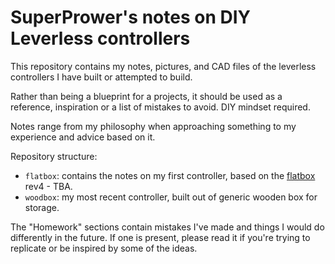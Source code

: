 # SuperPrower's notes on DIY Leverless controllers

This repository contains my notes, pictures, and CAD files of the leverless controllers I have built or attempted to build.

Rather than being a blueprint for a projects, it should be used as a reference, inspiration or a list of mistakes to avoid. DIY mindset required.

Notes range from my philosophy when approaching something to my experience and advice based on it.

Repository structure:
- `flatbox`: contains the notes on my first controller, based on the [flatbox](https://github.com/jfedor2/flatbox) rev4 - TBA.
- `woodbox`: my most recent controller, built out of generic wooden box for storage.

The "Homework" sections contain mistakes I've made and things I would do differently in the future. If one is present, please read it if you're trying to replicate or be inspired by some of the ideas.